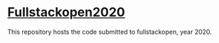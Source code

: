 # [Fullstackopen2020](https://fullstackopen.com/en)

This repository hosts the code submitted to fullstackopen, year 2020.

